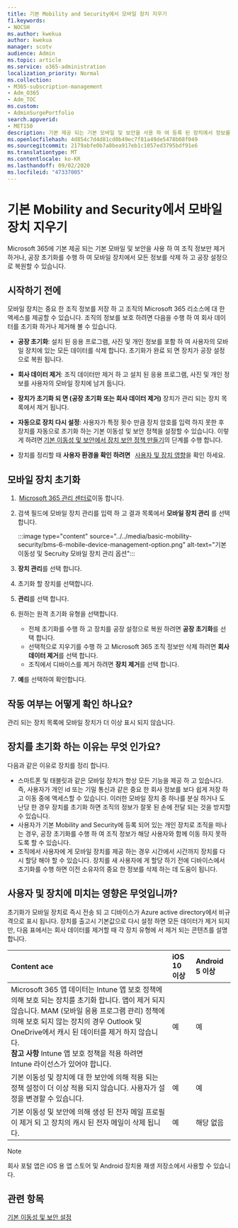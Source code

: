 ```yaml
---
title: 기본 Mobility and Security에서 모바일 장치 지우기
f1.keywords:
- NOCSH
ms.author: kwekua
author: kwekua
manager: scotv
audience: Admin
ms.topic: article
ms.service: o365-administration
localization_priority: Normal
ms.collection:
- M365-subscription-management
- Adm_O365
- Adm_TOC
ms.custom:
- AdminSurgePortfolio
search.appverid:
- MET150
description: 기본 제공 되는 기본 모바일 및 보안을 사용 하 여 등록 된 장치에서 정보를 제거 합니다.
ms.openlocfilehash: 4d854c7d4d81cd0b49ec7f81a49de5478b08f049
ms.sourcegitcommit: 2179abfe0b7a8bea917eb1c1057ed3795bdf91e6
ms.translationtype: MT
ms.contentlocale: ko-KR
ms.lasthandoff: 09/02/2020
ms.locfileid: "47337005"
---
```

# <a name="wipe-a-mobile-device-in-basic-mobility-and-security"></a>기본 Mobility and Security에서 모바일 장치 지우기

Microsoft 365에 기본 제공 되는 기본 모바일 및 보안을 사용 하 여 조직 정보만 제거 하거나, 공장 초기화를 수행 하 여 모바일 장치에서 모든 정보를 삭제 하 고 공장 설정으로 복원할 수 있습니다.

## <a name="before-you-begin"></a>시작하기 전에

모바일 장치는 중요 한 조직 정보를 저장 하 고 조직의 Microsoft 365 리소스에 대 한 액세스를 제공할 수 있습니다. 조직의 정보를 보호 하려면 다음을 수행 하 여 회사 데이터를 초기화 하거나 제거해 볼 수 있습니다.
    
- **공장 초기화**: 설치 된 응용 프로그램, 사진 및 개인 정보를 포함 하 여 사용자의 모바일 장치에 있는 모든 데이터를 삭제 합니다. 초기화가 완료 되 면 장치가 공장 설정으로 복원 됩니다.
    
- **회사 데이터 제거**: 조직 데이터만 제거 하 고 설치 된 응용 프로그램, 사진 및 개인 정보를 사용자의 모바일 장치에 남겨 둡니다.   

- **장치가 초기화 되 면 (공장 초기화 또는 회사 데이터 제거)** 장치가 관리 되는 장치 목록에서 제거 됩니다.
    
- **자동으로 장치 다시 설정**: 사용자가 특정 횟수 만큼 장치 암호를 입력 하지 못한 후 장치를 자동으로 초기화 하는 기본 이동성 및 보안 정책을 설정할 수 있습니다. 이렇게 하려면 [기본 이동성 및 보안에서 장치 보안 정책 만들기](create-device-security-policies-in-basic-mmobility-and-security.md)의 단계를 수행 합니다.
    
- 장치를 정리할 때 **사용자 환경을 확인 하려면**   [사용자 및 장치 영향](#whats-the-user-and-device-impact)을 확인 하세요.   

## <a name="wipe-a-mobile-device"></a>모바일 장치 초기화

1.  [Microsoft 365 관리 센터로](https://support.microsoft.com/office/758befc4-0888-4009-9f14-0d147402fd23)이동 합니다.
    
2. 검색 필드에 모바일 장치 관리를 입력 하 고 결과 목록에서 **모바일 장치 관리** 를 선택 합니다. 

    :::image type="content" source="../../media/basic-mobility-security/bms-6-mobile-device-management-option.png" alt-text="기본 이동성 및 Secruity 모바일 장치 관리 옵션":::

3. **장치 관리**를 선택 합니다.

4. 초기화 할 장치를 선택합니다.

5. **관리**를 선택 합니다.

6. 원하는 원격 초기화 유형을 선택합니다.

    - 전체 초기화를 수행 하 고 장치를 공장 설정으로 복원 하려면 **공장 초기화**를 선택 합니다.
    - 선택적으로 지우기를 수행 하 고 Microsoft 365 조직 정보만 삭제 하려면 **회사 데이터 제거**를 선택 합니다.
    - 조직에서 디바이스를 제거 하려면 **장치 제거**를 선택 합니다.

7. **예**를 선택하여 확인합니다.

## <a name="how-do-i-know-it-worked"></a>작동 여부는 어떻게 확인 하나요?

관리 되는 장치 목록에 모바일 장치가 더 이상 표시 되지 않습니다.

## <a name="why-would-you-want-to-wipe-a-device"></a>장치를 초기화 하는 이유는 무엇 인가요?

다음과 같은 이유로 장치를 정리 합니다.

- 스마트폰 및 태블릿과 같은 모바일 장치가 항상 모든 기능을 제공 하 고 있습니다. 즉, 사용자가 개인 id 또는 기밀 통신과 같은 중요 한 회사 정보를 보다 쉽게 저장 하 고 이동 중에 액세스할 수 있습니다. 이러한 모바일 장치 중 하나를 분실 하거나 도난당 한 경우 장치를 초기화 하면 조직의 정보가 잘못 된 손에 전달 되는 것을 방지할 수 있습니다.
- 사용자가 기본 Mobility and Security에 등록 되어 있는 개인 장치로 조직을 떠나는 경우, 공장 초기화를 수행 하 여 조직 정보가 해당 사용자와 함께 이동 하지 못하도록 할 수 있습니다.
- 조직에서 사용자에 게 모바일 장치를 제공 하는 경우 시간에서 시간까지 장치를 다시 할당 해야 할 수 있습니다. 장치를 새 사용자에 게 할당 하기 전에 디바이스에서 초기화를 수행 하면 이전 소유자의 중요 한 정보를 삭제 하는 데 도움이 됩니다.

## <a name="whats-the-user-and-device-impact"></a>사용자 및 장치에 미치는 영향은 무엇입니까?

초기화가 모바일 장치로 즉시 전송 되 고 디바이스가 Azure active directory에서 비규격으로 표시 됩니다. 장치를 출고시 기본값으로 다시 설정 하면 모든 데이터가 제거 되지만, 다음 표에서는 회사 데이터를 제거할 때 각 장치 유형에 서 제거 되는 콘텐츠를 설명 합니다.

|**Content  ace**|**iOS 10 이상**|**Android 5 이상**|
|:-----|:-----|:-----|
|Microsoft 365 앱 데이터는 Intune 앱 보호 정책에 의해 보호 되는 장치를 초기화 합니다. 앱이 제거 되지 않습니다. MAM (모바일 응용 프로그램 관리) 정책에 의해 보호 되지 않는 장치의 경우 Outlook 및 OneDrive에서 캐시 된 데이터를 제거 하지 않습니다.<br/>**참고 사항** Intune 앱 보호 정책을 적용 하려면 Intune 라이선스가 있어야 합니다.|예|예|
|기본 이동성 및 장치에 대 한 보안에 의해 적용 되는 정책 설정이 더 이상 적용 되지 않습니다. 사용자가 설정을 변경할 수 있습니다.|예|예|
|기본 이동성 및 보안에 의해 생성 된 전자 메일 프로필이 제거 되 고 장치의 캐시 된 전자 메일이 삭제 됩니다.|예|해당 없음|
>[!NOTE] 
>회사 포털 앱은 iOS 용 앱 스토어 및 Android 장치용 재생 저장소에서 사용할 수 있습니다.

## <a name="related-topics"></a>관련 항목

[기본 이동성 및 보안 설정](set-up-basic-mobility-and-security.md)